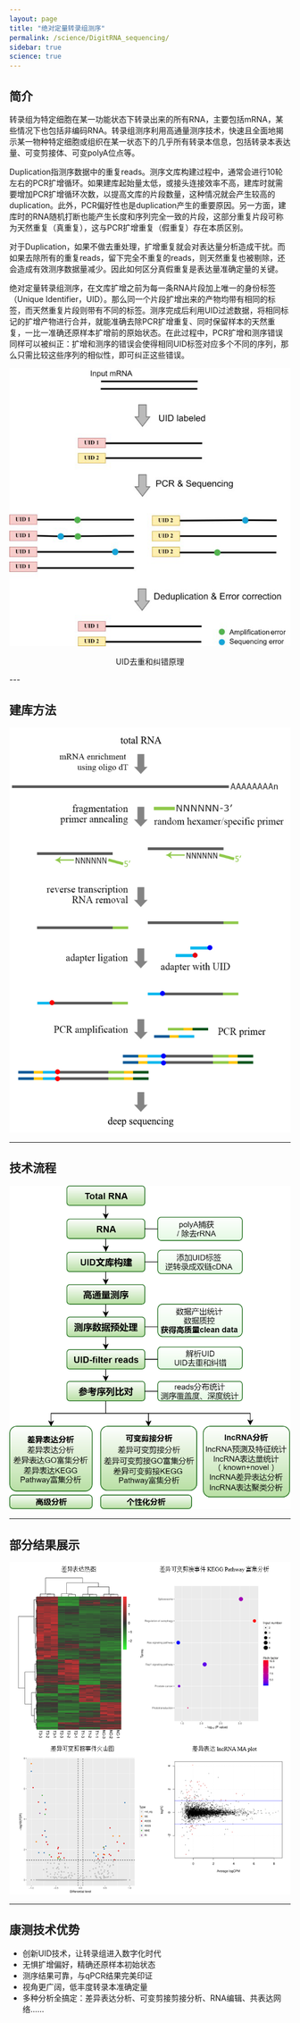 ```yaml
---
layout: page
title: "绝对定量转录组测序"
permalink: /science/DigitRNA_sequencing/
sidebar: true
science: true
---
```


## 简介

转录组为特定细胞在某一功能状态下转录出来的所有RNA，主要包括mRNA，某些情况下也包括非编码RNA。转录组测序利用高通量测序技术，快速且全面地揭示某一物种特定细胞或组织在某一状态下的几乎所有转录本信息，包括转录本表达量、可变剪接体、可变polyA位点等。

Duplication指测序数据中的重复reads。测序文库构建过程中，通常会进行10轮左右的PCR扩增循环。如果建库起始量太低，或接头连接效率不高，建库时就需要增加PCR扩增循环次数，以提高文库的片段数量，这种情况就会产生较高的duplication。此外，PCR偏好性也是duplication产生的重要原因。另一方面，建库时的RNA随机打断也能产生长度和序列完全一致的片段，这部分重复片段可称为天然重复（真重复），这与PCR扩增重复（假重复）存在本质区别。

对于Duplication，如果不做去重处理，扩增重复就会对表达量分析造成干扰。而如果去除所有的重复reads，留下完全不重复的reads，则天然重复也被剔除，还会造成有效测序数据量减少。因此如何区分真假重复是表达量准确定量的关键。

绝对定量转录组测序，在文库扩增之前为每一条RNA片段加上唯一的身份标签（Unique Identifier，UID）。那么同一个片段扩增出来的产物均带有相同的标签，而天然重复片段则带有不同的标签。测序完成后利用UID过滤数据，将相同标记的扩增产物进行合并，就能准确去除PCR扩增重复、同时保留样本的天然重复，一比一准确还原样本扩增前的原始状态。在此过程中，PCR扩增和测序错误同样可以被纠正：扩增和测序的错误会使得相同UID标签对应多个不同的序列，那么只需比较这些序列的相似性，即可纠正这些错误。

<img class="fig60" src="/image/DigitRNA_sequencing/UID-1.png">
<p style="text-align: center; ">UID去重和纠错原理</p>       
---

## 建库方法

<img class="fig40" src="/image/DigitRNA_sequencing/UID-2.png">

---

## 技术流程

<img class="fig40" src="/image/DigitRNA_sequencing/UID-3.png">

---

## 部分结果展示

<img class="fig60" src="/image/DigitRNA_sequencing/UID结果.png">

---

## 康测技术优势

* 创新UID技术，让转录组进入数字化时代
* 无惧扩增偏好，精确还原样本初始状态
* 测序结果可靠，与qPCR结果完美印证
* 视角更广阔，低丰度转录本准确定量
* 多种分析全搞定：差异表达分析、可变剪接剪接分析、RNA编辑、共表达网络……

